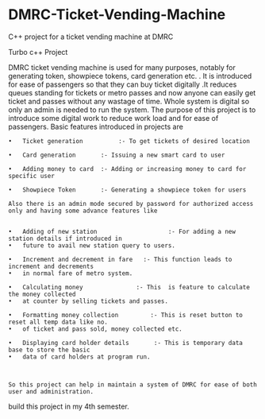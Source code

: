 # DMRC-Ticket-Vending-Machine
C++ project for a ticket vending machine at DMRC

Turbo c++ Project


DMRC ticket vending machine is used for many purposes, notably for generating token, showpiece tokens, card generation etc. . It is introduced for ease of passengers so that they can buy ticket digitally .It reduces queues standing for tickets or metro passes and now anyone can easily get ticket and passes without any wastage of time. Whole system is digital so only an admin is needed to run the system. 
The purpose of this project is to introduce some digital work to reduce work load and for ease of passengers. Basic features introduced in projects are 



    •	Ticket generation          :- To get tickets of desired location 	

    •	Card generation 	  :- Issuing a new smart card to user

    •	Adding money to card  :- Adding or increasing money to card for specific user

    •	Showpiece Token 	  :- Generating a showpiece token for users

    Also there is an admin mode secured by password for authorized access only and having some advance features like


    •	Adding of new station                    :- For adding a new station details if introduced in 
    •	future to avail new station query to users. 

    •	Increment and decrement in fare   :- This function leads to increment and decrements 
    •	in normal fare of metro system.

    •	Calculating money		        :- This  is feature to calculate the money collected 
    •	at counter by selling tickets and passes.

    •	Formatting money collection         :- This is reset button to reset all temp data like no. 
    •	of ticket and pass sold, money collected etc.

    •	Displaying card holder details       :- This is temporary data base to store the basic 
    •	data of card holders at program run.



    So this project can help in maintain a system of DMRC for ease of both user and administration. 


build this project in my 4th semester.
